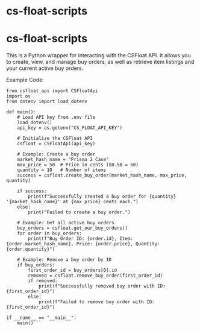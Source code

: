 ﻿# cs-float-scripts
# cs-float-scripts
This is a Python wrapper for interacting with the CSFloat API. It allows you to create, view, and manage buy orders, as well as retrieve item listings and your current active buy orders.


Example Code: 
```python3
from csfloat_api import CSFloatApi
import os
from dotenv import load_dotenv

def main():
    # Load API key from .env file
    load_dotenv()
    api_key = os.getenv("CS_FLOAT_API_KEY")

    # Initialize the CSFloat API
    csfloat = CSFloatApi(api_key)

    # Example: Create a buy order
    market_hash_name = "Prisma 2 Case"
    max_price = 50  # Price in cents ($0.50 = 50)
    quantity = 10   # Number of items
    success = csfloat.create_buy_order(market_hash_name, max_price, quantity)

    if success:
        print(f"Successfully created a buy order for {quantity} '{market_hash_name}' at {max_price} cents each.")
    else:
        print("Failed to create a buy order.")

    # Example: Get all active buy orders
    buy_orders = csfloat.get_our_buy_orders()
    for order in buy_orders:
        print(f"Buy Order ID: {order.id}, Item: {order.market_hash_name}, Price: {order.price}, Quantity: {order.quantity}")

    # Example: Remove a buy order by ID
    if buy_orders:
        first_order_id = buy_orders[0].id
        removed = csfloat.remove_buy_order(first_order_id)
        if removed:
            print(f"Successfully removed buy order with ID: {first_order_id}")
        else:
            print(f"Failed to remove buy order with ID: {first_order_id}")

if __name__ == "__main__":
    main()```
